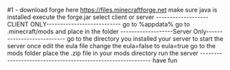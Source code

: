  #1 - download forge here https://files.minecraftforge.net
 make sure java is installed
execute the forge.jar 
                                                                                                  select client or server
                                                                -------------------CLIENT ONLY---------------------------
                                                                                                     go to %appdata%
                                                                          go to .minecraft/mods and place in the folder
                                                              -------------------Server Only---------------------------
                                                                        go to the directory you installed your server to
                                                                                                    start the server once
                                                                                                      edit the eula file 
                                                                                      change the eula=false to eula=true
                                                                                                   go to the mods folder
                                                                              place the .zip file in your mods directory
                                                                                                         run the server
                                                            ------------------------------------------------------------
                                                                                                                have fun
